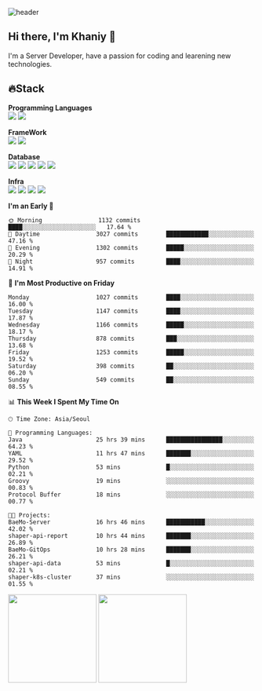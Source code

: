 ![header](https://capsule-render.vercel.app/api?type=soft&text=Welcome!&color=auto&height=200&section=header&fontSize=70)

## Hi there, I'm Khaniy 👋
I'm a Server Developer, have a passion for coding and learening new technologies.
<!-- <br> 📫 Email : kangh1596@gmail.com 
<br> 📝 Blog  : khan03.tistory.com/
<br> <img src="https://img.shields.io/badge/Email-222222?style=for-the-badge&logo=Gmail&logoColor=white">
<br> <img src="https://img.shields.io/badge/Blog -222222?style=for-the-badge&logo=Tistory&logoColor=white">
[hank0302's Blog](https://khan03.tistory.com/)
-->
## 🔥Stack 

**Programming Languages** <br>
 <img src="https://img.shields.io/badge/JAVA-E6522C?style=for-the-badge&logo=Java&logoColor=white">
 <img src="https://img.shields.io/badge/Python-3776AB?style=for-the-badge&logo=python&logoColor=white">

**FrameWork** <br>
<img src="https://img.shields.io/badge/SpringBoot-6DB33F?style=for-the-badge&logo=SpringBoot&logoColor=white">
<img src="https://img.shields.io/badge/FastAPI-009688?style=for-the-badge&logo=FastAPI&logoColor=white">

**Database** <br>
<img src="https://img.shields.io/badge/MySQL-4479A1?style=for-the-badge&logo=MySQL&logoColor=white">
<img src="https://img.shields.io/badge/MariaDB-003545?style=for-the-badge&logo=MariaDB&logoColor=white">
<img src="https://img.shields.io/badge/MongoDB-47A248?style=for-the-badge&logo=MongoDB&logoColor=white">
<img src="https://img.shields.io/badge/Redis-DC382D?style=for-the-badge&logo=Redis&logoColor=white">
<img src="https://img.shields.io/badge/PostgreSQL-4169E1?style=for-the-badge&logo=PostgreSQL&logoColor=white">

**Infra** <br>
<img src="https://img.shields.io/badge/Docker-2496ED?style=for-the-badge&logo=Docker&logoColor=white">
<img src="https://img.shields.io/badge/Kubernetes-326CE5?style=for-the-badge&logo=Kubernetes&logoColor=white">
<img src="https://img.shields.io/badge/Prometheus-E6522C?style=for-the-badge&logo=prometheus&logoColor=white">
<img src="https://img.shields.io/badge/Grafana-F46800?style=for-the-badge&logo=grafana&logoColor=white">

<!--START_SECTION:waka-->
**I'm an Early 🐤** 

```text
🌞 Morning                1132 commits        ████░░░░░░░░░░░░░░░░░░░░░   17.64 % 
🌆 Daytime                3027 commits        ████████████░░░░░░░░░░░░░   47.16 % 
🌃 Evening                1302 commits        █████░░░░░░░░░░░░░░░░░░░░   20.29 % 
🌙 Night                  957 commits         ████░░░░░░░░░░░░░░░░░░░░░   14.91 % 
```
📅 **I'm Most Productive on Friday** 

```text
Monday                   1027 commits        ████░░░░░░░░░░░░░░░░░░░░░   16.00 % 
Tuesday                  1147 commits        ████░░░░░░░░░░░░░░░░░░░░░   17.87 % 
Wednesday                1166 commits        █████░░░░░░░░░░░░░░░░░░░░   18.17 % 
Thursday                 878 commits         ███░░░░░░░░░░░░░░░░░░░░░░   13.68 % 
Friday                   1253 commits        █████░░░░░░░░░░░░░░░░░░░░   19.52 % 
Saturday                 398 commits         ██░░░░░░░░░░░░░░░░░░░░░░░   06.20 % 
Sunday                   549 commits         ██░░░░░░░░░░░░░░░░░░░░░░░   08.55 % 
```


📊 **This Week I Spent My Time On** 

```text
🕑︎ Time Zone: Asia/Seoul

💬 Programming Languages: 
Java                     25 hrs 39 mins      ████████████████░░░░░░░░░   64.23 % 
YAML                     11 hrs 47 mins      ███████░░░░░░░░░░░░░░░░░░   29.52 % 
Python                   53 mins             █░░░░░░░░░░░░░░░░░░░░░░░░   02.21 % 
Groovy                   19 mins             ░░░░░░░░░░░░░░░░░░░░░░░░░   00.83 % 
Protocol Buffer          18 mins             ░░░░░░░░░░░░░░░░░░░░░░░░░   00.77 % 

🐱‍💻 Projects: 
BaeMo-Server             16 hrs 46 mins      ███████████░░░░░░░░░░░░░░   42.02 % 
shaper-api-report        10 hrs 44 mins      ███████░░░░░░░░░░░░░░░░░░   26.89 % 
BaeMo-GitOps             10 hrs 28 mins      ███████░░░░░░░░░░░░░░░░░░   26.21 % 
shaper-api-data          53 mins             █░░░░░░░░░░░░░░░░░░░░░░░░   02.21 % 
shaper-k8s-cluster       37 mins             ░░░░░░░░░░░░░░░░░░░░░░░░░   01.55 % 
```


<!--END_SECTION:waka-->
<p>
  <img height="180em" src="https://github-readme-stats-khaniys-projects.vercel.app/api?username=khaniy&show_icons=true&include_all_commits=true&theme=dracula">
  <img height="180em" src="https://github-readme-stats-khaniys-projects.vercel.app/api/top-langs?username=khaniy&layout=compact&theme=dracula">
</p>

